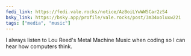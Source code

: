 ```yaml
---
fedi_link: https://fedi.vale.rocks/notice/AzBoiLYwWW5Car2zS4
bsky_link: https://bsky.app/profile/vale.rocks/post/3m34xoluxw22i
tags: ["media", "music"]
---
```


I always listen to Lou Reed's Metal Machine Music when coding so I can hear how computers think.
